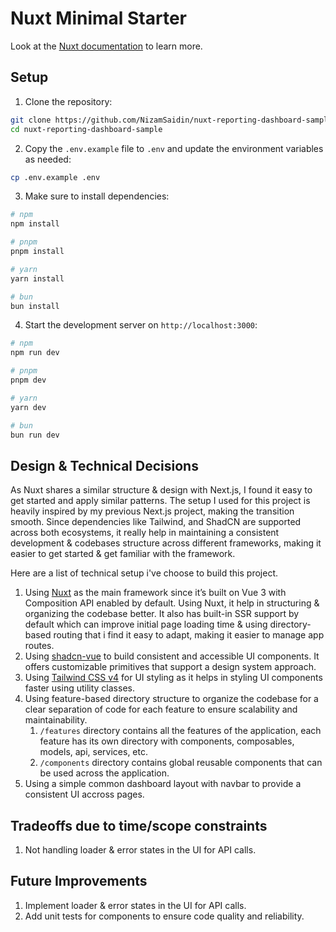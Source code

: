 # Nuxt Minimal Starter

Look at the [Nuxt documentation](https://nuxt.com/docs/getting-started/introduction) to learn more.

## Setup
1. Clone the repository:

```bash
git clone https://github.com/NizamSaidin/nuxt-reporting-dashboard-sample.git
cd nuxt-reporting-dashboard-sample
```

2. Copy the `.env.example` file to `.env` and update the environment variables as needed:

```bash
cp .env.example .env
```

3. Make sure to install dependencies:

```bash
# npm
npm install

# pnpm
pnpm install

# yarn
yarn install

# bun
bun install
```

4. Start the development server on `http://localhost:3000`:

```bash
# npm
npm run dev

# pnpm
pnpm dev

# yarn
yarn dev

# bun
bun run dev
```

## Design & Technical Decisions
As Nuxt shares a similar structure & design with Next.js, I found it easy to get started and apply similar patterns. The setup I used for this project is heavily inspired by my previous Next.js project, making the transition smooth. Since dependencies like Tailwind, and ShadCN are supported across both ecosystems, it really help in maintaining a consistent development & codebases structure across different frameworks, making it easier to get started & get familiar with the framework.

Here are a list of technical setup i've choose to build this project.

1. Using [Nuxt](https://nuxt.com/) as the main framework since it’s built on Vue 3 with Composition API enabled by default. Using Nuxt, it help in structuring & organizing the codebase better. It also has built-in SSR support by default which can improve initial page loading time & using directory-based routing that i find it easy to adapt, making it easier to manage app routes. 
2. Using [shadcn-vue](https://www.shadcn-vue.com/) to build consistent and accessible UI components. It offers customizable primitives that support a design system approach.
3. Using [Tailwind CSS v4](https://tailwindcss.com/) for UI styling as it helps in styling UI components faster using utility classes.
4. Using feature-based directory structure to organize the codebase for a clear separation of code for each feature to ensure scalability and maintainability.
   1. `/features` directory contains all the features of the application, each feature has its own directory with components, composables, models, api, services, etc.
   2. `/components` directory contains global reusable components that can be used across the application.
5. Using a simple common dashboard layout with navbar to provide a consistent UI accross pages.

## Tradeoffs due to time/scope constraints
1. Not handling loader & error states in the UI for API calls.

## Future Improvements
1. Implement loader & error states in the UI for API calls.
3. Add unit tests for components to ensure code quality and reliability.